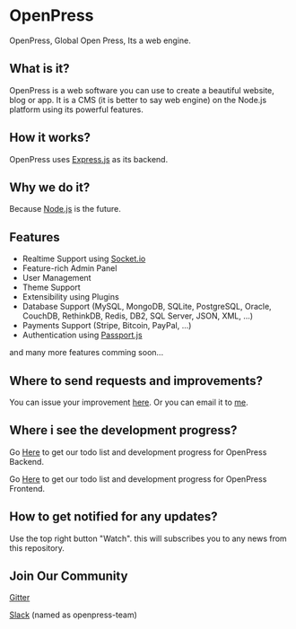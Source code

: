 # OpenPress

OpenPress, Global Open Press, Its a web engine.

## What is it?

OpenPress is a web software you can use to create a beautiful website, blog or app.
It is a CMS (it is better to say web engine) on the Node.js platform using its powerful features.

## How it works?

OpenPress uses [Express.js](http://expressjs.com/) as its backend.

## Why we do it?

Because [Node.js](http://nodejs.com/) is the future.

## Features

- Realtime Support using [Socket.io](http://socket.io/)
- Feature-rich Admin Panel
- User Management
- Theme Support
- Extensibility using Plugins
- Database Support (MySQL, MongoDB, SQLite, PostgreSQL, Oracle, CouchDB, RethinkDB, Redis, DB2, SQL Server, JSON, XML, ...)
- Payments Support (Stripe, Bitcoin, PayPal, ...)
- Authentication using [Passport.js](http://passportjs.org/)

and many more features comming soon...

## Where to send requests and improvements?

You can issue your improvement [here](https://github.com/OpenPress/OpenPress/issues).
Or you can email it to [me](mailto:hasanbayat1393@gmail.com).

## Where i see the development progress?

Go [Here](https://trello.com/b/9eDarpdE/openpress-backend) to get our todo list and development progress for OpenPress Backend.

Go [Here](https://trello.com/b/dDOAs3gl/openpress-frontend) to get our todo list and development progress for OpenPress Frontend.

## How to get notified for any updates?

Use the top right button "Watch". this will subscribes you to any news from this repository.

## Join Our Community

[Gitter](https://gitter.im/OpenPress/Lobby)

[Slack](https://openpress-team.slack.com/messages/general/) (named as openpress-team)
